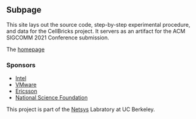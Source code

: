 ## Subpage

This site lays out the source code, step-by-step experimental procedure, 
and data for the CellBricks project. It servers as an artifact for the 
ACM SIGCOMM 2021 Conference submission.

The [homepage](/)

### Sponsors

- [Intel](https://www.intel.com/)
- [VMware](https://www.vmware.com/)
- [Ericsson](https://www.ericsson.com/)
- [National Science Foundation](https://www.nsf.gov/)

This project is part of the [Netsys](https://netsys.cs.berkeley.edu) Labratory at UC Berkeley.
